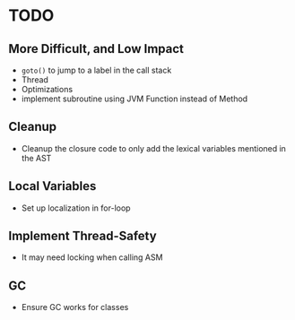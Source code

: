 # TODO

## More Difficult, and Low Impact
- `goto()` to jump to a label in the call stack
- Thread
- Optimizations
- implement subroutine using JVM Function instead of Method

## Cleanup
- Cleanup the closure code to only add the lexical variables mentioned in the AST

## Local Variables
- Set up localization in for-loop

## Implement Thread-Safety
- It may need locking when calling ASM

## GC
- Ensure GC works for classes

